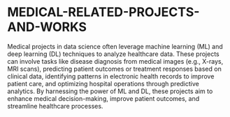 # MEDICAL-RELATED-PROJECTS-AND-WORKS
Medical projects in data science often leverage machine learning (ML) and deep learning (DL) techniques to analyze healthcare data. 
These projects can involve tasks like disease diagnosis from medical images (e.g., X-rays, MRI scans), predicting patient outcomes or treatment responses based on clinical data, identifying patterns in electronic health records to improve patient care, and optimizing hospital operations through predictive analytics. By harnessing the power of ML and DL, these projects aim to enhance medical decision-making, improve patient outcomes, and streamline healthcare processes.







